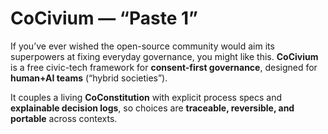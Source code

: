 # CoCivium — “Paste 1”
If you’ve ever wished the open-source community would aim its superpowers at fixing everyday governance, you might like this. **CoCivium** is a free civic-tech framework for **consent-first governance**, designed for **human+AI teams** (“hybrid societies”).

It couples a living **CoConstitution** with explicit process specs and **explainable decision logs**, so choices are **traceable, reversible, and portable** across contexts.

